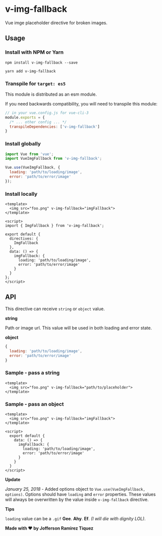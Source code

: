 # v-img-fallback

Vue imge placeholder directive for broken images.

## Usage

### Install with NPM or Yarn

`npm install v-img-fallback --save`

`yarn add v-img-fallback`

### Transpile for `target: es5`
This module is distributed as an esm module.

If you need backwards compatibility, you will need to transpile this module:

```js
// in your vue.config.js for vue-cli-3
module.exports = {
  /* ... other config ... */
  transpileDependencies: ['v-img-fallback']
}
```

### Install globally
```js
import Vue from 'vue';
import VueImgFallback from 'v-img-fallback';

Vue.use(VueImgFallback, {
  loading: 'path/to/loading/image',
  error: 'path/to/error/image'
});
```

### Install locally
```vue
<template>
  <img src="foo.png" v-img-fallback="imgFallback">
</template>

<script>
import { ImgFallback } from 'v-img-fallback';

export default {
  directives: {
    ImgFallback
  },
  data: () => {
    imgFallback: {
      loading: 'path/to/loading/image',
      error: 'path/to/error/image'
    }
  }
};
</script>
```

## API

This directive can receive `string` or `object` value.

**string**

Path or image url. This value will be used in both loading and error state.

**object**

```js
{
  loading: 'path/to/loading/image',
  error: 'path/to/error/image'
}
```

### Sample - pass a string

```vue
<template>
  <img src="foo.png" v-img-fallback="path/to/placeholder">
</template>
```

### Sample - pass an object
```vue
<template>
  <img src="foo.png" v-img-fallback="imgFallback">
</template>

<script>
  export default {
    data: () => {
      imgFallback: {
        loading: 'path/to/loading/image',
        error: 'path/to/error/image'
      }
    }
  }
</script>
```

**Update**

*January 25, 2018* - Added options object to `Vue.use(VueImgFallback, options)`. Options should have `loading` and `error` properties. These values will always be overwritten by the value inside `v-img-fallback` directive.

**Tips**

`loading` value can be a `.gif` **Gee**. **Ahy**. **Ef**. *(I will die with dignity LOL)*.

**Made with :heart: by Jofferson Ramirez Tiquez**
